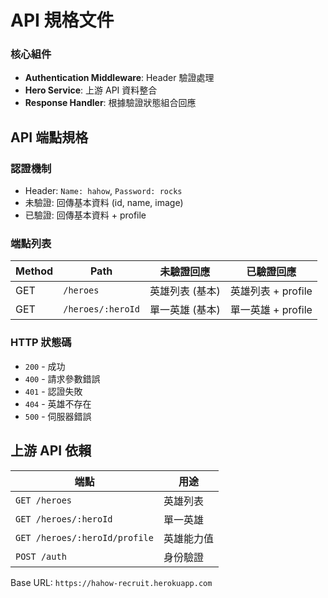 # API 規格文件

### 核心組件

- **Authentication Middleware**: Header 驗證處理
- **Hero Service**: 上游 API 資料整合
- **Response Handler**: 根據驗證狀態組合回應

## API 端點規格

### 認證機制

- Header: `Name: hahow`, `Password: rocks`
- 未驗證: 回傳基本資料 (id, name, image)
- 已驗證: 回傳基本資料 + profile

### 端點列表

| Method | Path              | 未驗證回應      | 已驗證回應         |
| ------ | ----------------- | --------------- | ------------------ |
| GET    | `/heroes`         | 英雄列表 (基本) | 英雄列表 + profile |
| GET    | `/heroes/:heroId` | 單一英雄 (基本) | 單一英雄 + profile |

### HTTP 狀態碼

- `200` - 成功
- `400` - 請求參數錯誤
- `401` - 認證失敗
- `404` - 英雄不存在
- `500` - 伺服器錯誤

## 上游 API 依賴

| 端點                          | 用途       |
| ----------------------------- | ---------- |
| `GET /heroes`                 | 英雄列表   |
| `GET /heroes/:heroId`         | 單一英雄   |
| `GET /heroes/:heroId/profile` | 英雄能力值 |
| `POST /auth`                  | 身份驗證   |

Base URL: `https://hahow-recruit.herokuapp.com`
